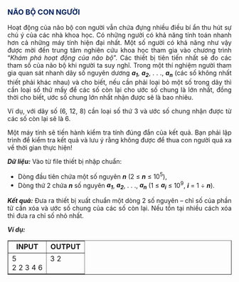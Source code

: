 <div class="problem_description" id="problem_description">
			<h3><strong><span style="color:#0070c0"><span style="color:#002060">NÃO BỘ CON NGƯỜI</span></span></strong></h3>

<p style="text-align:justify">Hoạt động của não bộ con người vẫn chứa đựng nhiều điều bí ẩn thu hút sự chú ý của các nhà khoa học. Có những người có khả năng tính toán nhanh hơn cả những máy tính hiện đại nhất. Một số người có khả năng như vậy được mời đến trung tâm nghiên cứu khoa học tham gia vào chương trình “<em>Khám phá hoạt động của não bộ</em>”. Các thiết bị tiên tiến nhất sẽ đo các tham số của não bộ khi người ta suy nghĩ. Trong một thí nghiệm người tham gia quan sát nhanh dãy số nguyên dương <strong><em>a<sub>1</sub></em></strong>, <strong><em>a<sub>2</sub></em></strong>, . . ., <strong><em>a<sub>n</sub></em></strong> (các số không nhất thiết phải khác nhau) và cho biết, nếu cần phải loại bỏ một số trong dãy thì cần loại số thứ mấy để các số còn lại cho ước số chung là lớn nhất, đồng thời cho biết, ước số chung lớn nhất nhận được sẽ là bao nhiêu.</p>

<p style="text-align:justify">Ví dụ, với dãy số (6, 12, 8) cần loại số thứ 3 và ước số chung nhận được từ các số còn lại sẽ là 6.</p>

<p style="text-align:justify">Một máy tính sẽ tiến hành kiểm tra tính đúng đắn của kết quả. Bạn phải lập trình để kiểm tra kết quả và lưu ý rằng không được để thua con người quá xa về thời gian thực hiện!</p>

<p style="text-align:justify"><strong><em>Dữ liệu:</em></strong> Vào từ file thiết bị nhập chuẩn:</p>

<ul>
	<li style="text-align:justify">Dòng đầu tiên chứa một số nguyên <strong><em>n</em></strong> (2 ≤ <strong><em>n</em></strong> ≤ 10<sup>5</sup>),</li>
	<li style="text-align:justify">Dòng thứ 2 chứa <strong><em>n</em></strong> số nguyên <strong><em>a<sub>1</sub></em></strong>, <strong><em>a<sub>2</sub></em></strong>, . . ., <strong><em>a<sub>n</sub></em></strong> (1 ≤ <strong><em>a<sub>i</sub></em></strong> ≤ 10<sup>9</sup>, <strong><em>i</em></strong> = 1 ÷ <strong><em>n</em></strong>).</li>
</ul>

<p style="text-align:justify"><strong><em>Kết quả:</em></strong> Đưa ra thiết bị xuất chuẩn một dòng 2 số nguyên – chỉ số của phần tử cần xóa và ước số chung của các số còn lại. Nếu tồn tại nhiều cách xóa thì đưa ra chỉ số nhỏ nhất.</p>

<p><strong><em>Ví dụ: </em></strong></p>

<table border="1" cellpadding="1" cellspacing="1" style="width:100%">
	<tbody>
		<tr>
			<td style="text-align:center; vertical-align:top; width:50%"><strong>INPUT</strong></td>
			<td style="text-align:center; vertical-align:top; width:50%"><strong>OUTPUT</strong></td>
		</tr>
		<tr>
			<td style="vertical-align:top; width:50%">5<br> 2 2 3 4 6
             </td>
			<td style="vertical-align:top; width:50%">3 2</td>
		</tr>
	</tbody>
</table>